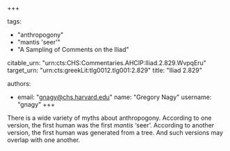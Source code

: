 +++

tags:
- "anthropogony"
- "mantis &#39;seer&#39;"
- "A Sampling of Comments on the Iliad"

citable_urn: "urn:cts:CHS:Commentaries.AHCIP:Iliad.2.829.WvpqEru"
target_urn: "urn:cts:greekLit:tlg0012.tlg001:2.829"
title: "Iliad 2.829"

authors:
- email: "gnagy@chs.harvard.edu"
  name: "Gregory Nagy"
  username: "gnagy"
+++

<p>There is a wide variety of myths about anthropogony. According to one version, the first human was the first <em>mantis</em> ‘seer’. According to another version, the first human was generated from a tree. And such versions may overlap with one another.  </p>